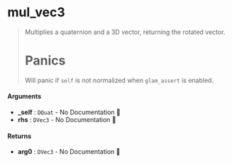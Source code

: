 # mul\_vec3

>  Multiplies a quaternion and a 3D vector, returning the rotated vector.
>  # Panics
>  Will panic if `self` is not normalized when `glam_assert` is enabled.

#### Arguments

- **\_self** : `DQuat` \- No Documentation 🚧
- **rhs** : `DVec3` \- No Documentation 🚧

#### Returns

- **arg0** : `DVec3` \- No Documentation 🚧